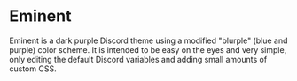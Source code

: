 # Eminent
Eminent is a dark purple Discord theme using a modified "blurple" (blue and purple) color scheme. It is intended to be easy on the eyes and very simple, only editing the default Discord variables and adding small amounts of custom CSS.
